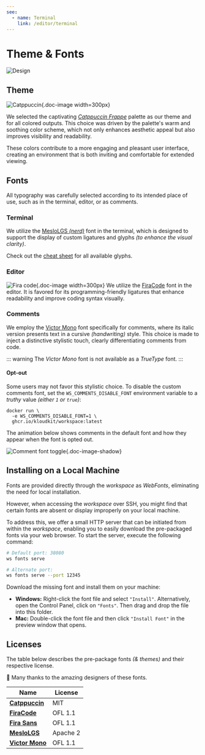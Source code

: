 ```yaml
---
see:
  - name: Terminal
    link: /editor/terminal
---
```


# Theme & Fonts

![Design](/home/design.png)

## Theme

![Catppuccin](/icons/catppuccin.svg){.doc-image width=300px}

We selected the captivating [*Catppuccin Frappe*][Catppuccin] palette as our theme and
for all colored outputs.
This choice was driven by the palette's warm and soothing color scheme, which not only
enhances aesthetic appeal but also improves visibility and readability.

These colors contribute to a more engaging and pleasant user interface, creating an
environment that is both inviting and comfortable for extended viewing.

## Fonts

All typography was carefully selected according to its intended place of use, such as in
the terminal, editor, or as comments.

### Terminal

We utilize the [MesloLGS *(nerd)*][MesloLGS] font in the terminal, which is designed to
support the display of custom ligatures and glyphs *(to enhance the visual clarity)*.

Check out the [cheat sheet](https://www.nerdfonts.com/cheat-sheet) for all available
glyphs.

### Editor

![Fira code](/editor/theme-and-fonts/fira-code.svg){.doc-image width=300px}
We utilize the [FiraCode][] font in the editor.
It is favored for its programming-friendly ligatures that enhance readability and improve
coding syntax visually.

### Comments

We employ the [Victor Mono][] font specifically for comments, where its italic version
presents text in a cursive *(handwriting)* style.
This choice is made to inject a distinctive stylistic touch, clearly differentiating
comments from code.

::: warning
The *Victor Mono* font is not available as a *TrueType* font.
:::

#### Opt-out

Some users may not favor this stylistic choice.
To disable the custom comments font, set the `WS_COMMENTS_DISABLE_FONT` environment
variable to a *truthy* value *(either `1` or `true`)*:

```sh{2}
docker run \
  -e WS_COMMENTS_DISABLE_FONT=1 \
  ghcr.io/kloudkit/workspace:latest
```

The animation below shows comments in the default font and how they appear when the font
is opted out.

![Comment font toggle](/editor/theme-and-fonts/comment-font-toggle.gif){.doc-image-shadow}

## Installing on a Local Machine

Fonts are provided directly through the *workspace* as *WebFonts*, eliminating the need
for local installation.

However, when accessing the *workspace* over SSH, you might find that certain fonts are
absent or display improperly on your local machine.

To address this, we offer a small HTTP server that can be initiated from within the
*workspace*, enabling you to easily download the pre-packaged fonts via your web browser.
To start the server, execute the following command:

```sh
# Default port: 38080
ws fonts serve

# Alternate port:
ws fonts serve --port 12345
```

Download the missing font and install them on your machine:

- **Windows:** Right-click the font file and select `"Install"`.
    Alternatively, open the Control Panel, click on `"Fonts"`.
    Then drag and drop the file into this folder.
- **Mac:** Double-click the font file and then click `"Install Font"` in the preview
    window that opens.

## Licenses

The table below describes the pre-package fonts *(& themes)* and their respective license.

👏 Many thanks to the amazing designers of these fonts.

| Name                | License  |
| ------------------- | -------- |
| **[Catppuccin][]**  | MIT      |
| **[FiraCode][]**    | OFL 1.1  |
| **[Fira Sans][]**   | OFL 1.1  |
| **[MesloLGS][]**    | Apache 2 |
| **[Victor Mono][]** | OFL 1.1  |

[Catppuccin]: https://github.com/catppuccin/catppuccin
[FiraCode]: https://github.com/tonsky/FiraCode
[Fira Sans]: https://github.com/mozilla/Fira
[MesloLGS]: https://github.com/romkatv/powerlevel10k-media
[Victor Mono]: https://github.com/rubjo/victor-mono
